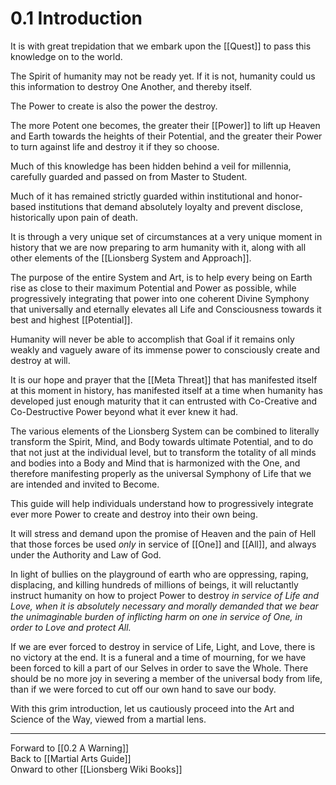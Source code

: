 # 0.1 Introduction

It is with great trepidation that we embark upon the [[Quest]] to pass this knowledge on to the world. 

The Spirit of humanity may not be ready yet. If it is not, humanity could us this information to destroy One Another, and thereby itself. 

The Power to create is also the power the destroy. 

The more Potent one becomes, the greater their [[Power]] to lift up Heaven and Earth towards the heights of their Potential, and the greater their Power to turn against life and destroy it if they so choose. 

Much of this knowledge has been hidden behind a veil for millennia, carefully guarded and passed on from Master to Student. 

Much of it has remained strictly guarded within institutional and honor-based institutions that demand absolutely loyalty and prevent disclose, historically upon pain of death. 

It is through a very unique set of circumstances at a very unique moment in history that we are now preparing to arm humanity with it, along with all other elements of the [[Lionsberg System and Approach]].   

The purpose of the entire System and Art, is to help every being on Earth rise as close to their maximum Potential and Power as possible, while progressively integrating that power into one coherent Divine Symphony that universally and eternally elevates all Life and Consciousness towards it best and highest [[Potential]]. 

Humanity will never be able to accomplish that Goal if it remains only weakly and vaguely aware of its immense power to consciously create and destroy at will. 

It is our hope and prayer that the [[Meta Threat]] that has manifested itself at this moment in history, has manifested itself at a time when humanity has developed just enough maturity that it can entrusted with Co-Creative and Co-Destructive Power beyond what it ever knew it had. 

The various elements of the Lionsberg System can be combined to literally transform the Spirit, Mind, and Body towards ultimate Potential, and to do that not just at the individual level, but to transform the totality of all minds and bodies into a Body and Mind that is harmonized with the One, and therefore manifesting properly as the universal Symphony of Life that we are intended and invited to Become. 

This guide will help individuals understand how to progressively integrate ever more Power to create and destroy into their own being. 

It will stress and demand upon the promise of Heaven and the pain of Hell that those forces be used _only_ in service of [[One]] and [[All]], and always under the Authority and Law of God. 

In light of bullies on the playground of earth who are oppressing, raping, displacing, and killing hundreds of millions of beings, it will reluctantly instruct humanity on how to project Power to destroy _in service of Life and Love, when it is absolutely necessary and morally demanded that we bear the unimaginable burden of inflicting harm on one in service of One, in order to Love and protect All._

If we are ever forced to destroy in service of Life, Light, and Love, there is no victory at the end. It is a funeral and a time of mourning, for we have been forced to kill a part of our Selves in order to save the Whole. There should be no more joy in severing a member of the universal body from life, than if we were forced to cut off our own hand to save our body. 

With this grim introduction, let us cautiously proceed into the Art and Science of the Way, viewed from a martial lens. 

____
Forward to [[0.2 A Warning]]  
Back to [[Martial Arts Guide]]  
Onward to other [[Lionsberg Wiki Books]]  
